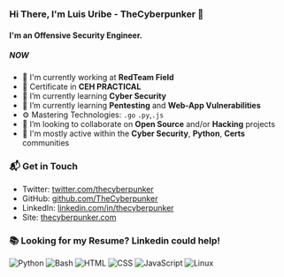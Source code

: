 ### Hi There, I'm Luis Uribe - TheCyberpunker 👋

#### I'm an Offensive Security Engineer.

##### NOW

- 🏢 I'm currently working at **RedTeam Field**
- 🔭 Certificate in **CEH PRACTICAL**
- 🌱 I’m currently learning **Cyber Security**
- 🌱 I’m currently learning **Pentesting** and **Web-App Vulnerabilities**
- ⚙️ Mastering Technologies: `.go` `.py`,`.js`
- 👯 I’m looking to collaborate on **Open Source** and/or **Hacking** projects
- 💬 I'm mostly active within the **Cyber Security**, **Python**, **Certs** communities

### 📬 Get in Touch

- Twitter: [twitter.com/thecyberpunker][twitter]
- GitHub: [github.com/TheCyberpunker][github]
- LinkedIn: [linkedin.com/in/thecyberpunker][linkedin] 
- Site: [thecyberpunker.com][site]

### 📚 Looking for my Resume? Linkedin could help!

[twitter]: https://twitter.com/thecyberpunker/
[github]: https://github.com/TheCyberpunker
[site]: https://thecyberpunker.com/
[linkedin]: https://linkedin.com/in/thecyberpunker/

![Python](https://img.shields.io/badge/Python-Intermediate-yellow)
![Bash](https://img.shields.io/badge/Bash-Intermediate-black)
![HTML](https://img.shields.io/badge/HTML-Expert-orange)
![CSS](https://img.shields.io/badge/CSS-Expert-blue)
![JavaScript](https://img.shields.io/badge/Linux-Intermediate-green)
![Linux](https://img.shields.io/badge/Linux-Intermediate-green)
